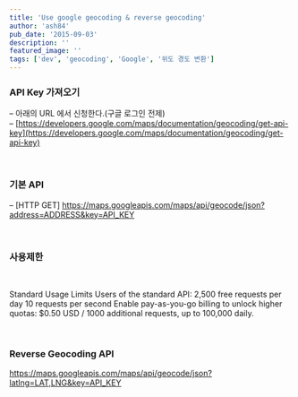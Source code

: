 ```yaml
---
title: 'Use google geocoding & reverse geocoding'
author: 'ash84'
pub_date: '2015-09-03'
description: ''
featured_image: ''
tags: ['dev', 'geocoding', 'Google', '위도 경도 변환']
---
```



### **API Key 가져오기**

– 아래의 URL 에서 신청한다.(구글 로그인 전제)  
 – [https://developers.google.com/maps/documentation/geocoding/get-api-key](https://developers.google.com/maps/documentation/geocoding/get-api-key)

 

### **기본 API**

– [HTTP GET] https://maps.googleapis.com/maps/api/geocode/json?address=ADDRESS&key=API_KEY

 

### **사용제한**

 

Standard Usage Limits Users of the standard API: 2,500 free requests per day 10 requests per second Enable pay-as-you-go billing to unlock higher quotas: $0.50 USD / 1000 additional requests, up to 100,000 daily.

 

### **Reverse Geocoding API**

https://maps.googleapis.com/maps/api/geocode/json?latlng=LAT,LNG&key=API_KEY




